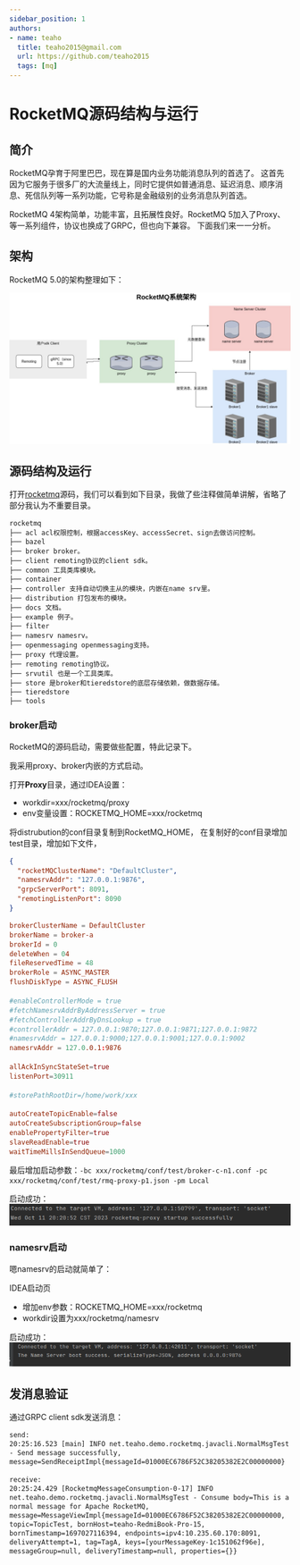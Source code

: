 ```yaml
---
sidebar_position: 1
authors:
- name: teaho
  title: teaho2015@gmail.com
  url: https://github.com/teaho2015
  tags: [mq]
---
```


# RocketMQ源码结构与运行

## 简介

RocketMQ孕育于阿里巴巴，现在算是国内业务功能消息队列的首选了。
这首先因为它服务于很多厂的大流量线上，同时它提供如普通消息、延迟消息、顺序消息、死信队列等一系列功能，它号称是金融级别的业务消息队列首选。

RocketMQ 4架构简单，功能丰富，且拓展性良好。RocketMQ 5加入了Proxy、等一系列组件，协议也换成了GRPC，但也向下兼容。
下面我们来一一分析。

## 架构

RocketMQ 5.0的架构整理如下：

![](img/rocketmq-arch.jpg)

## 源码结构及运行

打开[rocketmq](https://github.com/apache/rocketmq)源码，我们可以看到如下目录，我做了些注释做简单讲解，省略了部分我认为不重要目录。
````
rocketmq
├── acl acl权限控制，根据accessKey、accessSecret、sign去做访问控制。
├── bazel 
├── broker broker。
├── client remoting协议的client sdk。
├── common 工具类库模块。
├── container 
├── controller 支持自动切换主从的模块，内嵌在name srv里。
├── distribution 打包发布的模块。
├── docs 文档。
├── example 例子。
├── filter 
├── namesrv namesrv。
├── openmessaging openmessaging支持。
├── proxy 代理设置。
├── remoting remoting协议。
├── srvutil 也是一个工具类库。
├── store 是broker和tieredstore的底层存储依赖，做数据存储。
├── tieredstore
├── tools 
````

### broker启动

RocketMQ的源码启动，需要做些配置，特此记录下。

我采用proxy、broker内嵌的方式启动。

打开**Proxy**目录，通过IDEA设置：
* workdir=xxx/rocketmq/proxy 
* env变量设置：ROCKETMQ_HOME=xxx/rocketmq

将distrubution的conf目录复制到RocketMQ_HOME，
在复制好的conf目录增加test目录，增加如下文件，
````json title="rmq-proxy-p1.json"
{
  "rocketMQClusterName": "DefaultCluster",
  "namesrvAddr": "127.0.0.1:9876",
  "grpcServerPort": 8091,
  "remotingListenPort": 8090
}
````

````conf title="broker-c-n1.conf"
brokerClusterName = DefaultCluster
brokerName = broker-a
brokerId = 0
deleteWhen = 04
fileReservedTime = 48
brokerRole = ASYNC_MASTER
flushDiskType = ASYNC_FLUSH

#enableControllerMode = true
#fetchNamesrvAddrByAddressServer = true
#fetchControllerAddrByDnsLookup = true
#controllerAddr = 127.0.0.1:9870;127.0.0.1:9871;127.0.0.1:9872
#namesrvAddr = 127.0.0.1:9000;127.0.0.1:9001;127.0.0.1:9002
namesrvAddr = 127.0.0.1:9876

allAckInSyncStateSet=true
listenPort=30911

#storePathRootDir=/home/work/xxx

autoCreateTopicEnable=false
autoCreateSubscriptionGroup=false
enablePropertyFilter=true
slaveReadEnable=true
waitTimeMillsInSendQueue=1000
````

最后增加启动参数：`-bc xxx/rocketmq/conf/test/broker-c-n1.conf -pc xxx/rocketmq/conf/test/rmq-proxy-p1.json -pm Local`

启动成功：  
![img.png](img.png)


### namesrv启动

嗯namesrv的启动就简单了：

IDEA启动页
* 增加env参数：ROCKETMQ_HOME=xxx/rocketmq
* workdir设置为xxx/rocketmq/namesrv

启动成功：  
![img_1.png](img_1.png)


## 发消息验证

通过GRPC client sdk发送消息：

````
send:   
20:25:16.523 [main] INFO net.teaho.demo.rocketmq.javacli.NormalMsgTest - Send message successfully, message=SendReceiptImpl{messageId=01000EC6786F52C38205382E2C00000000}

receive:  
20:25:24.429 [RocketmqMessageConsumption-0-17] INFO net.teaho.demo.rocketmq.javacli.NormalMsgTest - Consume body=This is a normal message for Apache RocketMQ, message=MessageViewImpl{messageId=01000EC6786F52C38205382E2C00000000, topic=TopicTest, bornHost=teaho-RedmiBook-Pro-15, bornTimestamp=1697027116394, endpoints=ipv4:10.235.60.170:8091, deliveryAttempt=1, tag=TagA, keys=[yourMessageKey-1c151062f96e], messageGroup=null, deliveryTimestamp=null, properties={}}


````

